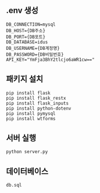 ## .env 생성
```
DB_CONNECTION=mysql
DB_HOST={DB주소}
DB_PORT={DB포트}
DB_DATABASE=idus
DB_USERNAME={DB계정명}
DB_PASSWORD={DB비밀번호}
API_KEY="YmFja3BhY2tlcjo6aWR1cw=="
```

## 패키지 설치
```
pip install flask
pip install flask_restx
pip install flask_inputs
pip install python-dotenv
pip install pymysql
pip install wtforms
```

## 서버 실행
```
python server.py
```

## 데이터베이스
```
db.sql
```